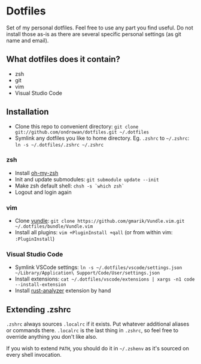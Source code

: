 # Dotfiles

Set of my personal dotfiles. Feel free to use any part you find useful. Do not
install those as-is as there are several specific personal settings (as git
name and email).


## What dotfiles does it contain?

* zsh
* git
* vim
* Visual Studio Code


## Installation

* Clone this repo to convenient directory:
  `git clone git://github.com/ondrowan/dotfiles.git ~/.dotfiles`
* Symlink any dotfiles you like to home directory. Eg. `.zshrc` to `~/.zshrc`:
  `ln -s ~/.dotfiles/.zshrc ~/.zshrc`


### zsh

* Install [oh-my-zsh](https://github.com/robbyrussell/oh-my-zsh)
* Init and update submodules: `git submodule update --init`
* Make zsh default shell: `` chsh -s `which zsh` ``
* Logout and login again


### vim

* Clone [vundle](https://github.com/gmarik/Vundle.vim): `git clone https://github.com/gmarik/Vundle.vim.git ~/.dotfiles/bundle/Vundle.vim`
* Install all plugins: `vim +PluginInstall +qall` (or from within vim: `:PluginInstall`)


### Visual Studio Code

* Symlink VSCode settings: `ln -s ~/.dotfiles/vscode/settings.json ~/Library/Application\ Support/Code/User/settings.json`
* Install extensions: `cat ~/.dotfiles/vscode/extensions | xargs -n1 code --install-extension`
* Install [rust-analyzer](https://github.com/rust-analyzer/rust-analyzer) extension by hand


## Extending .zshrc

`.zshrc` always sources `.localrc` if it exists. Put whatever additional aliases or commands there.
`.localrc` is the last thing in `.zshrc`, so feel free to override anything you don't like also.

If you wish to extend `PATH`, you should do it in `~/.zshenv` as it's sourced on every shell invocation.

